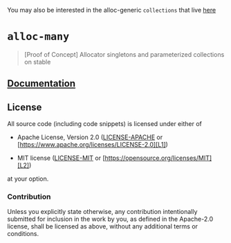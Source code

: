 You may also be interested in the alloc-generic `collections` that live [here](https://github.com/japaric/no-std-async-experiments-2)


# `alloc-many`

> [Proof of Concept] Allocator singletons and parameterized collections on stable

## [Documentation](https://japaric.github.io/alloc-many/alloc_many)

## License

All source code (including code snippets) is licensed under either of

- Apache License, Version 2.0 ([LICENSE-APACHE](LICENSE-APACHE) or
  [https://www.apache.org/licenses/LICENSE-2.0][L1])

- MIT license ([LICENSE-MIT](LICENSE-MIT) or
  [https://opensource.org/licenses/MIT][L2])

[L1]: https://www.apache.org/licenses/LICENSE-2.0
[L2]: https://opensource.org/licenses/MIT

at your option.

### Contribution

Unless you explicitly state otherwise, any contribution intentionally submitted
for inclusion in the work by you, as defined in the Apache-2.0 license, shall be
licensed as above, without any additional terms or conditions.
